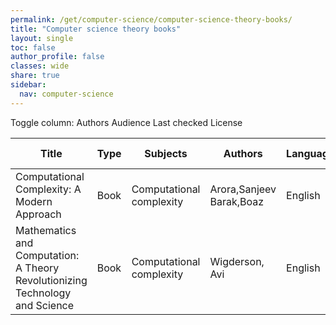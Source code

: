 ```yaml
---
permalink: /get/computer-science/computer-science-theory-books/
title: "Computer science theory books"
layout: single
toc: false
author_profile: false
classes: wide
share: true
sidebar:
  nav: computer-science
---
```


<div class="table_cols_toggles">
Toggle column: <a class="toggle-vis btn btn--danger" data-column="3">Authors</a> <a class="toggle-vis btn btn--danger" data-column="5">Audience</a> <a class="toggle-vis btn btn--danger" data-column="8">Last checked</a> <a class="toggle-vis btn btn--danger" data-column="9">License</a>
</div>
<table class="display" style="width:100%">
<thead>
<tr>
    <th>Title</th>
    <th>Type</th>
    <th>Subjects</th>
    <th>Authors</th>
    <th>Language</th>
    <th>Audience</th>
    <th>Reviews</th>
    <th>URLs</th>
    <th>Last checked</th>
    <th>License</th>
</tr>
</thead>
<tbody>
<tr>
    <td>Computational Complexity: A Modern Approach</td>
    <td>Book</td>
    <td>Computational complexity</td>
    <td>Arora,Sanjeev<br>Barak,Boaz</td>
    <td>English</td>
    <td>Grad</td>
    <td></td>
    <td><a href="https://theory.cs.princeton.edu/complexity/book.pdf" target="_blank" class="btn btn--primary">PDF</a><br><a href="https://theory.cs.princeton.edu/complexity/" target="_blank" class="btn btn--info">Site</a><br><a href="https://link.springer.com/book/10.1007/978-3-031-41026-0" target="_blank" class="btn btn--info">Site</a></td>
    <td>2023-11-25</td>
    <td></td>
</tr>
<tr>
    <td>Mathematics and Computation: A Theory Revolutionizing Technology and Science</td>
    <td>Book</td>
    <td>Computational complexity</td>
    <td>Wigderson, Avi</td>
    <td>English</td>
    <td>Undergrad</td>
    <td></td>
    <td><a href="https://www.math.ias.edu/files/Book-online-Aug0619.pdf" target="_blank" class="btn btn--primary">PDF</a><br><a href="https://press.princeton.edu/books/hardcover/9780691189130/mathematics-and-computation" target="_blank" class="btn btn--info">Site</a><br><a href="https://link.springer.com/book/10.1007/978-3-031-41026-0" target="_blank" class="btn btn--info">Site</a></td>
    <td>2023-11-25</td>
    <td></td>
</tr>
<tfoot>
<tr>
    <td></td>
    <td></td>
    <td></td>
    <td></td>
    <td></td>
    <td></td>
    <td></td>
    <td></td>
    <td></td>
    <td></td>
</tr>
</tfoot>
